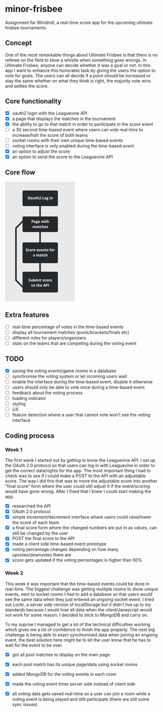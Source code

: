 # minor-frisbee
Assignment for Windmill, a real-time score app for the upcoming ultimate frisbee tournaments.

## Concept
One of the most remarkable things about Ultimate Frisbee is that there is no referee on the field to blow a whistle when something goes wrongs. In Ultimate Frisbee, anyone can decide whether it was a goal or not. In this app I want to enhance this honorable task by giving the users the option to vote for goals. The users can all decide if a point should be increased or stay the same whether on what they think is right, the majority vote wins and settles the score.

## Core functionality
-  [x] oauth2 login with the Leaguevine API
-  [x] a page that displays the matches in the tournament
-  [x] the ability to go to that match in order to participate in the score event
-  [ ] a 30 second time-based event where users can vote real-time to increase/halt the score of both teams
-  [ ] socket rooms with their own unique time-based events
-  [ ] voting interface is only enabled during the time-based event
-  [x] an option to adjust the score
-  [x] an option to send the score to the Leaguevine API

## Core flow
<img src="media/coreflow.png"/>

## Extra features
-  [ ] real-time percentage of votes in the time-based events
-  [ ] display all tournament matches (pools/brackets/finals etc)
-  [ ] different roles for players/organizers
-  [ ] stats on the teams that are competing during the voting event

## TODO
-  [x] saving the voting events/game rooms in a database
-  [ ] synchronise the voting system or let incoming users wait
-  [ ] enable the interface during the time-based event, disable it otherwise
-  [ ] users should only be able to vote once during a time-based event
-  [ ] feedback about the voting process
-  [ ] loading indicator
-  [ ] styling
-  [ ] UX
-  [ ] feature detection where a user that cannot vote won't see the voting interface

## Coding process
### Week 1
The first week I started out by getting to know the Leaguevine API. I set up the OAuth 2.0 protocol so that users can log in with Leaguevine in order to get the correct data/rights for the app. The most important thing I had to check was to see if I could make a POST to the API with an adjustable score. The way I did this that was to move the adjustable score into another "final score" form where the user could still adjust it if the event/scoring would have gone wrong. After I fixed that I knew I could start making the app.

-  [x] researched the API
-  [x] OAuth 2.0 protocol
-  [x] simple increment/decrement interface where users could raise/lower the score of each team
-  [x] a final score form where the changed numbers are put in as values, can still be changed by the user
-  [x] POST the final score to the API
-  [x] made a client side time-based event prototype
-  [x] voting percentage changes depending on how many upvotes/downvotes there are
-  [x] score gets updated if the voting percentages is higher than 50%

### Week 2
This week it was important that the time-based events could be done in real-time. The biggest challenge was getting multiple rooms to show unique events, next to socket rooms I had to add a database so that users would see the same data when they just entered an ongoing socket event. I tried out Lockr, a server side version of localStorage but it didn't live up to my standards because I would lose all data when the client/Javascript would not work for some reason. I decided to stick to MongoDB and carry on. 

To my suprise I managed to get a lot of the technical difficulties working which gives me a lot of confidence to finish the app properly. The next big challenge is being able to exact synchronised data when joining an ongoing event, the best solution here might be to let the user know that he has to wait for the event to be over.

-  [x] got all pool matches to display on the main page
-  [x] each pool match has its unique page/data using socket rooms
-  [x] added MongoDB for the voting events in each room
-  [x] made the voting event timer server side instead of client side
-  [x] all voting data gets saved real-time so a user can join a room while a voting event is being played and still participate (there are still some sync issues)

